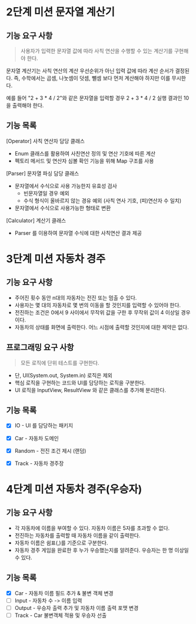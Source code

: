 # 2단계 미션 문자열 계산기

##  기능 요구 사항
> 사용자가 입력한 문자열 값에 따라 사칙 연산을 수행할 수 있는 계산기를 구현해야 한다.
> 
문자열 계산기는 사칙 연산의 계산 우선순위가 아닌 입력 값에 따라 계산 순서가 결정된다. 
즉, 수학에서는 곱셈, 나눗셈이 덧셈, 뺄셈 보다 먼저 계산해야 하지만 이를 무시한다.

예를 들어 "2 + 3 * 4 / 2"와 같은 문자열을 입력할 경우 2 + 3 * 4 / 2 실행 결과인 10을 출력해야 한다.


## 기능 목록
[Operator] 사칙 연산자 담당 클래스
* Enum 클래스를 활용하여 사친연산 정의 및 연산 기호에 따른 계산
* 펙토리 메서드 및 연산자 심볼 확인 기능을 위해 Map 구조를 사용

[Parser] 문자열 파싱 담당 클래스
* 문자열에서 수식으로 사용 가능한지 유효성 검사
  * 빈문자열일 경우 예외
  * 수식 형식이 올바르지 않는 경유 예외 (사칙 연사 기호, (피)연산자 수 일치)
* 문자열에서 수식으로 사용가능한 형태로 변환

[Calculator] 계산기 클래스
* Parser 를 이용하여 문자열 수식에 대한 사칙연산 결과 제공

# 3단계 미션 자동차 경주
##  기능 요구 사항
- 주어진 횟수 동안 n대의 자동차는 전진 또는 멈출 수 있다.
- 사용자는 몇 대의 자동차로 몇 번의 이동을 할 것인지를 입력할 수 있어야 한다.
- 전진하는 조건은 0에서 9 사이에서 무작위 값을 구한 후 무작위 값이 4 이상일 경우이다.
- 자동차의 상태를 화면에 출력한다. 어느 시점에 출력할 것인지에 대한 제약은 없다.

##  프로그래밍 요구 사항
> 모든 로직에 단위 테스트를 구현한다. 
- 단, UI(System.out, System.in) 로직은 제외
- 핵심 로직을 구현하는 코드와 UI를 담당하는 로직을 구분한다.
- UI 로직을 InputView, ResultView 와 같은 클래스를 추가해 분리한다.

## 기능 목록
- [x] IO - UI 를 담당하는 패키지
- [x] Car - 자동차 도메인
- [x] Random - 전진 조건 제시 (랜덤)
- [x] Track - 자동차 경주장


# 4단계 미션 자동차 경주(우승자)
## 기능 요구 사항
- 각 자동차에 이름을 부여할 수 있다. 자동차 이름은 5자를 초과할 수 없다.
- 전진하는 자동차를 출력할 때 자동차 이름을 같이 출력한다.
- 자동차 이름은 쉼표(,)를 기준으로 구분한다.
- 자동차 경주 게임을 완료한 후 누가 우승했는지를 알려준다. 우승자는 한 명 이상일 수 있다.

## 기능 목록
- [x] Car - 자동차 이름 필드 추가 & 불변 객체 변경
- [ ] Input - 자동차 수 -> 이름 입력
- [ ] Output - 우승자 출력 추가 및 자동차 이름 출력 포맷 변경
- [ ] Track - Car 불변객체 적용 및 우승자 선출
